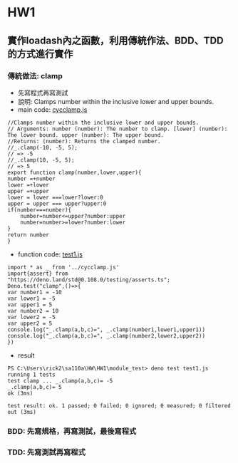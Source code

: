 # HW1
## 實作loadash內之函數，利用傳統作法、BDD、TDD的方式進行實作
### 傳統做法: clamp
* 先寫程式再寫測試
* 說明: Clamps number within the inclusive lower and upper bounds.
* main code: [cycclamp.js](https://github.com/cycyucheng1010/sa110a/blob/master/HW/HW1/cycclamp.js)
```
//Clamps number within the inclusive lower and upper bounds.
// Arguments: number (number): The number to clamp. [lower] (number): The lower bound. upper (number): The upper bound.
//Returns: (number): Returns the clamped number.
//_.clamp(-10, -5, 5);
// => -5
//_.clamp(10, -5, 5);
// => 5
export function clamp(number,lower,upper){
number =+number
lower =+lower
upper =+upper
lower = lower ===lower?lower:0
upper = upper === upper?upper:0
if(number===number){
    number=number<=upper?number:upper
    number=number>=lower?number:lower
}
return number
}
```
* function code: [test1.js](https://github.com/cycyucheng1010/sa110a/blob/master/HW/HW1/module_test/test1.js)
```
import * as _ from '../cycclamp.js'
import{assert} from "https://deno.land/std@0.108.0/testing/asserts.ts";
Deno.test("clamp",()=>{
var number1 = -10
var lower1 = -5 
var upper1 = 5
var number2 = 10
var lower2 = -5 
var upper2 = 5
console.log("_.clamp(a,b,c)=", _.clamp(number1,lower1,upper1)) 
console.log("_.clamp(a,b,c)=", _.clamp(number2,lower2,upper2))
})
```
* result
```
PS C:\Users\rick2\sa110a\HW\HW1\module_test> deno test test1.js
running 1 tests
test clamp ... _.clamp(a,b,c)= -5
_.clamp(a,b,c)= 5
ok (3ms)

test result: ok. 1 passed; 0 failed; 0 ignored; 0 measured; 0 filtered out (3ms)
```
### BDD: 先寫規格，再寫測試，最後寫程式
### TDD: 先寫測試再寫程式
